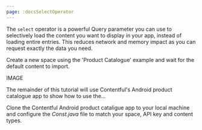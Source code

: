 ```yaml
---
page: :docsSelectOperator
---
```



The `select` operator is a powerful Query parameter you can use to selectively load the content you want to display in your app, instead of loading entire entries. This reduces network and memory impact as you can request exactly the data you need.

Create a new space using the 'Product Catalogue' example and wait for the default content to import.

IMAGE

The remainder of this tutorial will use Contentful's Android product catalogue app to show how to use the…

Clone the Contentful Android product cataligue app to your local machine and configure the _Const.java_ file to match your space, API key and content types.
